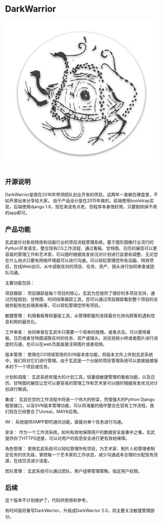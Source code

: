 # DarkWarrior
![Dark_Warrior-logo-w-shadow-640](darkwarrior/static/project_logo/Dark_Warrior-logo-w-shadow-640.png)

## 开源说明

DarkWarrior是我在2016年带领团队创业开发的项目，这两年一直躺在硬盘里，不如开源出来分享给大家。
由于产品设计是在2015年做的，前端使用bootstrap实现，后端使用django 1.8，现在来说有点老，但程序本身很好用，只要剔除掉不用的app即可。

## 产品功能
玄武是针对影视特效和动画行业的项目流程管理系统，基于图形图像行业流行的 Python开发语言，整合现有CG工作流程，通过看板、甘特图、日历的展现可以更容易的管理工作和艺术家，可以随时根据突发状况对计划进行监督和调整，无论您在什么地点只要有网络环境就可以进行沟通。可以轻松管理您所有动画、特效项目，在线Web访问，从中调取任何的项目、任务、资产、镜头进行协同审查或团队沟通。

主要功能包括：

项目跟踪：
项目跟踪是每个项目的核心，玄武为您提供了很好的多项目支持，通过历程规划、甘特图、时间线等跟踪工具，您可以通过项目跟踪看到整个项目的全貌并配有批处理表格等，可以轻松管理您所有项目。

敏捷管理：
利用看板等轻量级工具，从管理职能的发挥最优化转向顾客机遇和信息利用的最优化。

工作审查：
协同审查在玄武中只需要一个简单的拖拽，或者点击。可以使用看板、日历或者甘特图调取任何的任务、资产或镜头，浏览视频小样或者图片进行进度的沟通，也可以在web页面直接注释图片或者视频。

版本管理：
使用在CG领域常用的SVN版本库功能，将版本文件上传到玄武系统中，我们将对它们进行管理。由于玄武是一个分层的项目管理系统可以直接链接版本的下一个项目或任务。

计划和调度：
玄武系统有强大的计划工具，轻量级敏捷管理的看板功能，以及日历、甘特图的展现让您可以更容易的管理工作和艺术家可以随时根据突发状况对计划进行微调。


集成：
玄武在您的工作流程中将是一个伟大的桥梁，凭借强大的Python Django框架接口，以及SVN版本管理功能，可以将海量的插件整合在现有工作流程，我们现在已经整合了Unreal，MAYA应用。

IM：
系统提供XMPP即时通讯功能，直接对单个任务进行沟通。

安全：
作为一个工作流系统，如何有效地保障用户的数据安全是重中之重。玄武提供你了HTTPS连接，可以对用户的信息安全进行更有效地保障。

角色管理：
使用玄武系统可以轻松管理所有项目，为艺术家、制片人和管理者制定任务的优先级，掌控每一个艺术家的工作状态，减少沟通成本合理的分配现有资源，在线交流减少误差。

团队管理：
玄武系统可以通过团队、用户组等管理策略，指定用户权限。

## 后续
这个版本不计划维护了，代码供使用和参考。

有时间我将重写DarkWarrior，升级成DarkWarrior 2.0，将主要关注敏捷管理部分。
